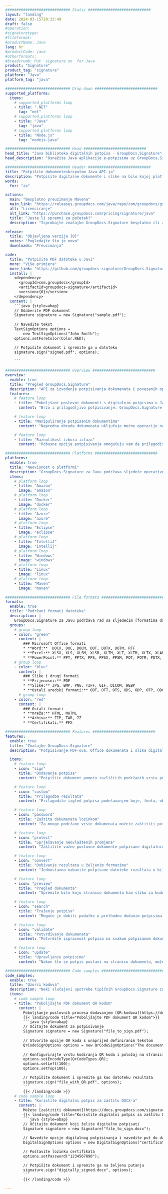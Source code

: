 ```yaml
---
############################# Static ############################
layout: "landing"
date: 2024-03-15T20:32:49
draft: false
#operation: 
#signaturetype: 
#fileformat: 
#productName: Java
lang: hr
#productCode: java
#otherformats: 
#breadcrumb: Put  signature on  for Java
product: "Signature"
product_tag: "signature"
platform: "Java"
platform_tag: "java"

############################# Drop-down ############################
supported_platforms:
  items:
    # supported_platforms loop
    - title: ".NET"
      tag: "net"
    # supported_platforms loop
    - title: "Java"
      tag: "java"
    # supported_platforms loop
    - title: "Node.js"
      tag: "nodejs-java"

############################# Head ############################
head_title: "Java biblioteka digitalnih potpisa - GroupDocs.Signature"
head_description: "Osnažite Java aplikacije e-potpisima uz GroupDocs.Signature. Potpišite poslovne dokumente brzo i bez napora."

############################# Header ############################
title: "Potpišite dokumente<br>putem Java API-ja"
description: "Potpišite digitalne dokumente i slike na bilo kojoj platformi koristeći naše fleksibilne API-je i rješenja temeljena na aplikacijama za programere i krajnje korisnike."
words:
  for: "za"

actions:
  main: "Besplatno preuzimanje Mavena"
  main_link: "https://releases.groupdocs.com/java/repo/com/groupdocs/groupdocs-signature/"
  alt: "Licenciranje"
  alt_link: "https://purchase.groupdocs.com/pricing/signature/java"
  title: "Jeste li spremni za početak?"
  description: "Isprobajte značajke GroupDocs.Signature besplatno ili zatražite licencu"

release:
  title: "Objavljena verzija {0}"
  notes: "Pogledajte što je novo"
  downloads: "Preuzimanja"

code:
  title: "Potpišite PDF datoteke u Javi"
  more: "Više primjera"
  more_link: "https://github.com/groupdocs-signature/GroupDocs.Signature-for-Java"
  install: |
    <dependency>
      <groupId>com.groupdocs</groupId>
      <artifactId>groupdocs-signature</artifactId>
      <version>{0}</version>
    </dependency>
  content: |
    ```java {style=abap}  
    // Odaberite PDF dokument
    Signature signature = new Signature("sample.pdf");
    
    // Navedite tekst
    TextSignOptions options = 
        new TextSignOptions("John Smith");
    options.setForeColor(Color.RED);

    // Potpišite dokument i spremite ga u datoteku
    signature.sign("signed.pdf", options);
    
    ```

############################# Overview ############################
overview:
  enable: true
  title: "Pregled GroupDocs.Signature"
  description: "API za izvođenje potpisivanja dokumenata i povezanih operacija u Java aplikacijama"
  features:
    # feature loop
    - title: "Poboljšani poslovni dokumenti s digitalnim potpisima u Javi"
      content: "Brzo i prilagodljivo potpisivanje: GroupDocs.Signature za Javu nudi širok raspon opcija digitalnog potpisa za PDF-ove, slike i Office dokumente. Možete koristiti tekst, crtične kodove, QR kodove, digitalne certifikate, slike ili skrivene metapodatke. Obrada dokumenata je brza i učinkovita."

    # feature loop
    - title: "Manipuliranje potpisanim dokumentima"
      content: "Napredna obrada dokumenata uključuje moćne operacije na potpisanim dokumentima pomoću GroupDocs.Signature za Javu. Potpise koji su dodani poslovnim dokumentima možete pretraživati ​​i provjeravati pomoću različitih korisnih kriterija. Osim toga, možete pristupiti detaljnim informacijama o dokumentu ili dobiti pregled slika njegovih stranica."

    # feature loop
    - title: "Raznolikost izbora izlaza"
      content: "Robusne opcije potpisivanja omogućuju vam da prilagodite izlaz za dokumente potpisane s GroupDocs.Signature for Java. Možete precizno postaviti bilo koji potpis na bilo koju stranicu dokumenta i konfigurirati njegov izgled na razne načine. Java API podržava spremanje potpisanih poslovnih dokumenata u brojnim podržanim formatima i pruža opcije za njihovu zaštitu lozinkama."

############################# Platforms ############################
platforms:
  enable: true
  title: "Neovisnost o platformi"
  description: "GroupDocs.Signature za Javu podržava sljedeće operativne sustave, okvire i upravitelje paketa"
  items:
    # platform loop
    - title: "Amazon"
      image: "amazon"
    # platform loop
    - title: "Docker"
      image: "docker"
    # platform loop
    - title: "Azure"
      image: "azure"
    # platform loop
    - title: "Eclipse"
      image: "eclipse"
    # platform loop
    - title: "IntelliJ"
      image: "intellij"
    # platform loop
    - title: "Windows"
      image: "windows"
    # platform loop
    - title: "Linux"
      image: "linux"
    # platform loop
    - title: "Maven"
      image: "maven"

############################# File formats ############################
formats:
  enable: true
  title: "Podržani formati datoteka"
  description: |
    GroupDocs.Signature za Javu podržava rad sa sljedećim [formatima datoteka](https://docs.groupdocs.com/signature/java/supported-document-formats/).
  groups:
    # group loop
    - color: "green"
      content: |
        ### Microsoft Office formati
        * **Word:**  DOCX, DOC, DOCM, DOT, DOTX, DOTM, RTF
        * **Excel:** XLSX, XLS, XLSM, XLSB, XLTM, XLT, XLTM, XLTX, XLAM, SXC, SpreadsheetML
        * **PowerPoint:** PPT, PPTX, PPS, PPSX, PPSM, POT, POTM, POTX, PPTM
    # group loop
    - color: "blue"
      content: |
        ### Slike i drugi formati
        * **Prijenosni:** PDF
        * **Slike:** JPG, BMP, PNG, TIFF, GIF, DICOM, WEBP
        * **Ostali uredski formati:** ODT, OTT, OTS, ODS, ODP, OTP, ODG
      # group loop
    - color: "red"
      content: |
        ### Ostali formati
        * **mreža:** HTML, MHTML
        * **Arhiva:** ZIP, TAR, 7Z
        * **Certifikati:** PFX

############################# Features ############################
features:
  enable: true
  title: "Značajke GroupDocs.Signature"
  description: "Potpisivanje PDF-ova, Office dokumenata i slika digitalnim potpisima"

  items:
    # feature loop
    - icon: "sign"
      title: "Dodavanje potpisa"
      content: "Potpišite dokument pomoću različitih podržanih vrsta potpisa postavljanjem digitalnog potpisa precizno na bilo koje mjesto na bilo kojoj stranici."

    # feature loop
    - icon: "custom"
      title: "Prilagodba rezultata"
      content: "Prilagodite izgled potpisa podešavanjem boje, fonta, obruba, rotacije i drugih značajki kako biste postigli željeni rezultat."

    # feature loop
    - icon: "password"
      title: "Zaštita dokumenata lozinkom"
      content: "Za mnoge podržane vrste dokumenata možete zaštititi potpisani dokument lozinkom."

    # feature loop
    - icon: "protect"
      title: "Sprječavanje neovlaštenih promjena"
      content: "Zaštitite važne poslovne dokumente potpisane digitalnim certifikatom od neovlaštenih izmjena."

    # feature loop
    - icon: "convert"
      title: "Dobivanje rezultata u željenim formatima"
      content: "Jednostavno nabavite potpisane datoteke rezultata u bilo kojem podržanom formatu. Također možete pretvoriti MS Word dokumente u PDF bez napora."

    # feature loop
    - icon: "preview"
      title: "Pregled dokumenta"
      content: "Spremite bilo koju stranicu dokumenta kao sliku za buduću obradu."

    # feature loop
    - icon: "search"
      title: "Traženje potpisa"
      content: "Moguće je dobiti podatke o prethodno dodanim potpisima u određenim dokumentima."

    # feature loop
    - icon: "validate"
      title: "Potvrđivanje dokumenata"
      content: "Potvrdite ispravnost potpisa na svakom potpisanom dokumentu."

    # feature loop
    - icon: "update"
      title: "Upravljanje potpisima"
      content: "Nakon što se potpis postavi na stranicu dokumenta, može se po potrebi izbrisati, premjestiti ili ažurirati."

############################# Code samples ############################
code_samples:
  enable: true
  title: "Uzorci kodova"
  description: "Neki slučajevi upotrebe tipičnih GroupDocs.Signature za Java operacije"
  items:
    # code sample loop
    - title: "Poboljšajte PDF dokument QR kodom"
      content: |
        Poboljšanje poslovnih procesa dodavanjem [QR-kodova](https://docs.groupdocs.com/signature/java/esign-document-with-qr-code-signature/) na određene stranice PDF dokumenata može biti dragocjeno. Postoji primjer kako dodati QR kod pomoću GroupDocs.Signature za Javu.
        {{< landing/code title="Poboljšajte PDF dokument QR kodom">}}
        ```java {style=abap}
        // Učitajte dokument za potpisivanje
        Signature signature = new Signature("file_to_sign.pdf");
        
        // Stvorite opcije QR koda s unaprijed definiranim tekstom
        QrCodeSignOptions options = new QrCodeSignOptions("The document is approved by John Smith");
        
        // Konfigurirajte vrstu kodiranja QR koda i položaj na stranici
        options.setEncodeType(QrCodeTypes.QR);
        options.setLeft(100);
        options.setTop(100);

        // Potpišite dokument i spremite ga kao datoteku rezultata
        signature.sign("file_with_QR.pdf", options);
        ```
        {{< /landing/code >}}
    # code sample loop
    - title: "Koristite digitalni potpis za zaštitu DOCX-a"
      content: |
        Možete [zaštititi dokument](https://docs.groupdocs.com/signature/java/esign-document-with-digital-signature/) pomoću osobnih ili korporativnih potpisa pohranjenih kao digitalni certifikati. Dokumenti osigurani certifikatom ne mogu se mijenjati bez poništavanja potpisa.
        {{< landing/code title="Koristite digitalni potpis za zaštitu DOCX-a">}}
        ```java {style=abap}   
        // Učitajte dokument koji želite digitalno potpisati
        Signature signature = new Signature("file_to_sign.docx");
        
        // Navedite opcije digitalnog potpisivanja i navedite put do datoteke certifikata
        DigitalSignOptions options = new DigitalSignOptions("certificate.pfx");

        // Postavite lozinku certifikata
        options.setPassword("1234567890");

        // Potpišite dokument i spremite ga na željenu putanju
        signature.sign("digitally_signed.docx", options);
        ```
        {{< /landing/code >}}

---
```


